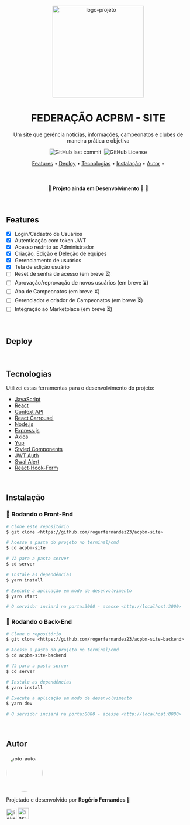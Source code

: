 <p  align="center">
  <img width="250px" src="https://raw.githubusercontent.com/gist/rogerfernandez23/eefdd7a8cfc082c4a6a62ca0c991834a/raw/25eda0a493ccd4925d061e4d91b663e309cf08e4/facpbm.svg" alt="logo-projeto"/>
</p>

<h1 align="center">FEDERAÇÃO ACPBM - SITE</h1>
<p align="center">Um site que gerência notícias, informações, campeonatos e clubes de maneira prática e objetiva</p>

<p  align="center">
  <img alt="GitHub last commit" src="https://img.shields.io/github/last-commit/rogerfernandez23/acpbm-site?display_timestamp=author&style=for-the-badge">&nbsp;
  <img alt="GitHub License" src="https://img.shields.io/github/license/rogerfernandez23/acpbm-site?style=for-the-badge">
</p>

<p align="center">
 <a href="#features">Features</a> •
 <a href="#deploy">Deploy</a> • 
 <a href="#tecnologias">Tecnologias</a> • 
 <a href="#instalacao">Instalação</a> • 
 <a href="#autor">Autor</a> • 
</p>

 <br /><h4 align="center"> 
	🚧  Projeto ainda em Desenvolvimento 🚀  🚧
</h4>

 <br /><h2 id="features">Features</h2>

- [x] Login/Cadastro de Usuários
- [x] Autenticação com token JWT
- [x] Acesso restrito ao Administrador
- [x] Criação, Edição e Deleção de equipes
- [x] Gerenciamento de usuários
- [x] Tela de edição usuário
- [ ] Reset de senha de acesso (em breve ⏳)
- [ ] Aprovação/reprovação de novos usuários (em breve ⏳)
- [ ] Aba de Campeonatos (em breve ⏳)
- [ ] Gerenciador e criador de Campeonatos (em breve ⏳)
- [ ] Integração ao Marketplace (em breve ⏳)

 <br /><h2 id="deploy">Deploy</h2>

 <br /><h2 id="tecnologias">Tecnologias</h2>

Utilizei estas ferramentas para o desenvolvimento do projeto:

- [JavaScript](https://devdocs.io/javascript/)
- [React](https://pt-br.reactjs.org/)
- [Context API](https://legacy.reactjs.org/docs/context.html)
- [React Carrousel](https://www.npmjs.com/package/react-elastic-carousel)
- [Node.js](https://nodejs.org/en/)
- [Express.js](https://expressjs.com/)
- [Axios](https://axios-http.com/docs/intro)
- [Yup](https://www.npmjs.com/package/yup)
- [Styled Components](https://www.styled-components.com/)
- [JWT Auth](https://jwt.io/)
- [Swal Alert](https://sweetalert2.github.io/)
- [React-Hook-Form](https://react-hook-form.com/)

 <br /><h2 id="instalacao">Instalação</h2>

### 🎲 Rodando o Front-End

```bash
# Clone este repositório
$ git clone <https://github.com/rogerfernandez23/acpbm-site>

# Acesse a pasta do projeto no terminal/cmd
$ cd acpbm-site

# Vá para a pasta server
$ cd server

# Instale as dependências
$ yarn install 

# Execute a aplicação em modo de desenvolvimento
$ yarn start

# O servidor inciará na porta:3000 - acesse <http://localhost:3000>
```

### 🎲 Rodando o Back-End

```bash
# Clone o repositório
$ git clone <https://github.com/rogerfernandez23/acpbm-site-backend>

# Acesse a pasta do projeto no terminal/cmd
$ cd acpbm-site-backend

# Vá para a pasta server
$ cd server

# Instale as dependências
$ yarn install 

# Execute a aplicação em modo de desenvolvimento
$ yarn dev

# O servidor inciará na porta:8080 - acesse <http://localhost:8080>
```

 <br /><h2 id="autor">Autor</h2>
 <img style="border-radius: 50%;" src="https://avatars.githubusercontent.com/u/135080702?v=4" width="100px;" alt="foto-autor"/>
 <p>Projetado e desenvolvido por <b>Rogério Fernandes 🐙</b></p>

<a href="https://www.linkedin.com/in/roger-fernandez22/" target="_blank"><img  width="28px;" src="https://raw.githubusercontent.com/gist/rogerfernandez23/877f716e9a0e5a9e295c04e43e982181/raw/a2e2df4cee96397536d5116c57935ec81d809294/linkedincard.svg" alt="linkedin"></a>
<a href="https://www.instagram.com/rogerfernandez_" target="_blank"><img width="30px;" src="https://raw.githubusercontent.com/gist/rogerfernandez23/6862b94f7227b9d19fc4d30cfdd6c115/raw/47884127e0d2f1bb2831a2065bd5cc228dc2b4e9/instacard.svg" alt="instagram"></a>









